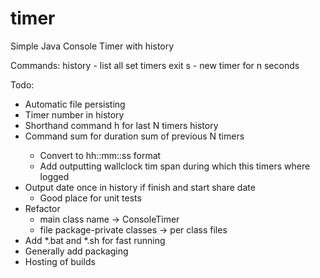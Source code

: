 # timer
Simple Java Console Timer with history

Commands:
    history - list all set timers 
    exit
    <N>s - new timer for n seconds

Todo:
- Automatic file persisting
- Timer number in history
- Shorthand command h<N> for last N timers history
- Command sum<N> for duration sum of previous N timers
    - Convert to hh::mm::ss format
    - Add outputting wallclock tim span during which this timers where logged
- Output date once in history if finish and start share date 
    - Good place for unit tests
- Refactor 
    - main class name -> ConsoleTimer
    - file package-private classes -> per class files
- Add *.bat and *.sh for fast running
- Generally add packaging
- Hosting of builds
